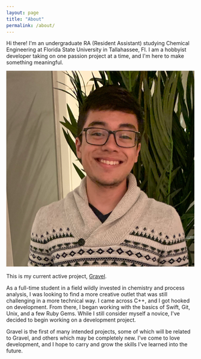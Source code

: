 ```yaml
---
layout: page
title: "About"
permalink: /about/
---
```


Hi there! I'm an undergraduate RA (Resident Assistant) studying Chemical Engineering at Florida State University in Tallahassee, Fl. I am a hobbyist developer taking on one passion project at a time, and I'm here to make
something meaningful.

![Hello! This is me :)](/assets/profile.png)

This is my current active project, [Gravel](https://r-dms.github.io/gravel).

As a full-time student in a field wildly invested in chemistry and process analysis, I was looking to find a more creative outlet that was still challenging in a more technical way. I came across C++, and I got hooked on development. From there, I began working with the basics of Swift, Git, Unix, and a few Ruby Gems. While I still consider myself a novice, I've decided to begin working on a development project.

Gravel is the first of many intended projects, some of which will be related to Gravel, and others which may be completely new. I've come to love development, and I hope to carry and grow the skills I've learned into the future.
